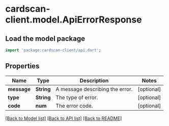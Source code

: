 # cardscan-client.model.ApiErrorResponse

## Load the model package
```dart
import 'package:cardscan-client/api.dart';
```

## Properties
Name | Type | Description | Notes
------------ | ------------- | ------------- | -------------
**message** | **String** | A message describing the error. | [optional] 
**type** | **String** | The type of error. | [optional] 
**code** | **num** | The error code. | [optional] 

[[Back to Model list]](../README.md#documentation-for-models) [[Back to API list]](../README.md#documentation-for-api-endpoints) [[Back to README]](../README.md)


